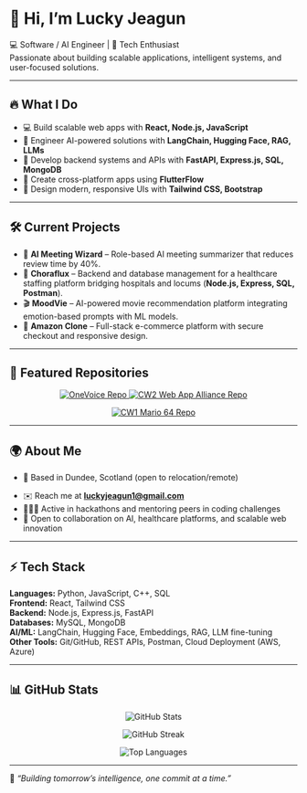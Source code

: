# 👋 Hi, I’m Lucky Jeagun  

💻 Software / AI Engineer | 🚀 Tech Enthusiast  
Passionate about building scalable applications, intelligent systems, and user-focused solutions.  

---

## 🔥 What I Do
- 💻 Build scalable web apps with **React, Node.js, JavaScript**  
- 🤖 Engineer AI-powered solutions with **LangChain, Hugging Face, RAG, LLMs**  
- 🏥 Develop backend systems and APIs with **FastAPI, Express.js, SQL, MongoDB**  
- 📱 Create cross-platform apps using **FlutterFlow**  
- 🎨 Design modern, responsive UIs with **Tailwind CSS, Bootstrap**  

---

## 🛠 Current Projects
- 🧠 **AI Meeting Wizard** – Role-based AI meeting summarizer that reduces review time by 40%.  
- 🏥 **Choraflux** – Backend and database management for a healthcare staffing platform bridging hospitals and locums (**Node.js, Express, SQL, Postman**).  
- 🎬 **MoodVie** – AI-powered movie recommendation platform integrating emotion-based prompts with ML models.  
- 🛒 **Amazon Clone** – Full-stack e-commerce platform with secure checkout and responsive design.  

---

## 📌 Featured Repositories

<p align="center">
  <a href="https://github.com/newdawnera/onevoice">
    <img src="https://github-readme-stats.vercel.app/api/pin/?username=newdawnera&repo=onevoice&theme=radical" alt="OneVoice Repo" />
  </a>
  <a href="https://github.com/newdawnera/cw2-web-application-development-project-alliance">
    <img src="https://github-readme-stats.vercel.app/api/pin/?username=newdawnera&repo=cw2-web-application-development-project-alliance&theme=radical" alt="CW2 Web App Alliance Repo" />
  </a>
</p>

<p align="center">
  <a href="https://github.com/newdawnera/cw1-web-development-project-mario-64">
    <img src="https://github-readme-stats.vercel.app/api/pin/?username=newdawnera&repo=cw1-web-development-project-mario-64&theme=radical" alt="CW1 Mario 64 Repo" />
  </a>
</p>


---

## 🌍 About Me
- 📍 Based in Dundee, Scotland (open to relocation/remote)  
<!-- - 🖥️ Portfolio: [your-portfolio-link] --> 
- ✉️ Reach me at **luckyjeagun1@gmail.com**  
- 🧑🏾‍🏫 Active in hackathons and mentoring peers in coding challenges  
- 🤝 Open to collaboration on AI, healthcare platforms, and scalable web innovation  

---

## ⚡ Tech Stack
**Languages:** Python, JavaScript, C++, SQL  
**Frontend:** React, Tailwind CSS  
**Backend:** Node.js, Express.js, FastAPI  
**Databases:** MySQL, MongoDB  
**AI/ML:** LangChain, Hugging Face, Embeddings, RAG, LLM fine-tuning  
**Other Tools:** Git/GitHub, REST APIs, Postman, Cloud Deployment (AWS, Azure)  

---

## 📊 GitHub Stats

<p align="center">
  <img src="https://github-readme-stats.vercel.app/api?username=newdawnera&show_icons=true&theme=radical" alt="GitHub Stats" />
</p>

<p align="center">
  <img src="https://streak-stats.demolab.com/?user=newdawnera&theme=radical" alt="GitHub Streak" />
</p>

<p align="center">
  <img src="https://github-readme-stats.vercel.app/api/top-langs/?username=newdawnera&layout=compact&theme=radical" alt="Top Languages" />
</p>

---

🚀 *“Building tomorrow’s intelligence, one commit at a time.”*  
